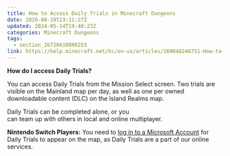 ```yaml
---
title: How to Access Daily Trials in Minecraft Dungeons
date: 2020-08-18T23:11:27Z
updated: 2024-05-14T19:40:23Z
categories: Minecraft Dungeons
tags:
  - section_26726610890253
link: https://help.minecraft.net/hc/en-us/articles/360048248751-How-to-Access-Daily-Trials-in-Minecraft-Dungeons
---
```


**How do I access Daily Trials?** 

You can access Daily Trials from the Mission Select screen. Two trials are visible on the Mainland map per day, as well as one per owned downloadable content (DLC) on the Island Realms map. 

Daily Trials can be completed alone, or you can team up with others in local and online multiplayer.

**Nintendo Switch Players:** You need to [log in to a Microsoft Account](../Performance-Troubleshooting/How-to-Link-Your-Microsoft-Account-to-Minecraft-on-Nintendo-Switch.md) for Daily Trials to appear on the map, as Daily Trials are a part of our online services.
